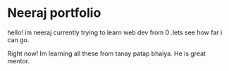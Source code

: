# Neeraj portfolio

hello!  im neeraj currently trying to learn web dev from 0 .lets see how far i can go.

 Right now! Im learning all these from tanay patap bhaiya. He is great mentor.

